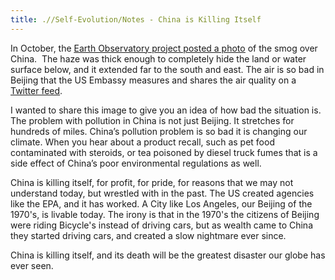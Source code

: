 ```yaml
---
title: .//Self-Evolution/Notes - China is Killing Itself
---
```


In October, the [<u>Earth Observatory project posted a photo</u>](http://earthobservatory.nasa.gov/NaturalHazards/view.php?id=79468) of the smog over China.  The haze was thick enough to completely hide the land or water surface below, and it extended far to the south and east. The air is so bad in Beijing that the US Embassy measures and shares the air quality on a [<u>Twitter feed</u>](https://twitter.com/beijingair).

I wanted to share this image to give you an idea of how bad the situation is. The problem with pollution in China is not just Beijing. It stretches for hundreds of miles. China’s pollution problem is so bad it is changing our climate. When you hear about a product recall, such as pet food contaminated with steroids, or tea poisoned by diesel truck fumes that is a side effect of China’s poor environmental regulations as well.

China is killing itself, for profit, for pride, for reasons that we may not understand today, but wrestled with in the past. The US created agencies like the EPA, and it has worked. A City like Los Angeles, our Beijing of the 1970's, is livable today. The irony is that in the 1970's the citizens of Beijing were riding Bicycle's instead of driving cars, but as wealth came to China they started driving cars, and created a slow nightmare ever since.

China is killing itself, and its death will be the greatest disaster our globe has ever seen.
